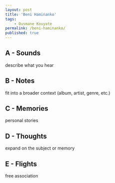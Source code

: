 ```yaml
---
layout: post
title: 'Beni Haminanko'
tags:
    - Ousmane Kouyate
permalink: /beni-haminanko/
published: true
---
```


## A - Sounds

describe what you hear

## B - Notes

fit into a broader context (album, artist, genre, etc.)

## C - Memories

personal stories

## D - Thoughts

expand on the subject or memory

## E - Flights

free association
